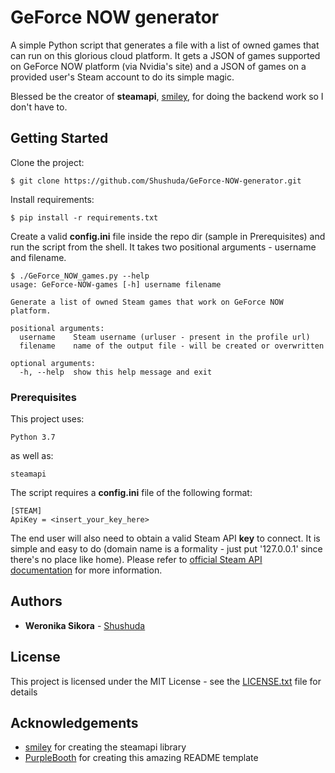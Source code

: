 # GeForce NOW generator

A simple Python script that generates a file with a list of owned games that can run on this glorious cloud platform.
It gets a JSON of games supported on GeForce NOW platform (via Nvidia's site) and a JSON of games on a provided user's Steam account to do its simple magic.

Blessed be the creator of **steamapi**, [smiley](https://github.com/smiley), for doing the backend work so I don't have to.

## Getting Started

Clone the project:

```
$ git clone https://github.com/Shushuda/GeForce-NOW-generator.git
```

Install requirements:

```
$ pip install -r requirements.txt
```

Create a valid **config.ini** file inside the repo dir (sample in Prerequisites) and run the script from the shell.
It takes two positional arguments - username and filename.

```
$ ./GeForce_NOW_games.py --help
usage: GeForce-NOW-games [-h] username filename

Generate a list of owned Steam games that work on GeForce NOW platform.

positional arguments:
  username    Steam username (urluser - present in the profile url)
  filename    name of the output file - will be created or overwritten

optional arguments:
  -h, --help  show this help message and exit
```

### Prerequisites

This project uses:

```
Python 3.7
```

as well as:

```
steamapi
```

The script requires a **config.ini** file of the following format:

```
[STEAM]
ApiKey = <insert_your_key_here>
```

The end user will also need to obtain a valid Steam API **key** to connect. It is simple and easy to do (domain name is a formality - just put '127.0.0.1' since there's no place like home).
Please refer to [official Steam API documentation](https://steamcommunity.com/dev) for more information.

## Authors

* **Weronika Sikora** - [Shushuda](https://github.com/Shushuda)

## License

This project is licensed under the MIT License - see the [LICENSE.txt](LICENSE.txt) file for details

## Acknowledgements

* [smiley](https://github.com/smiley) for creating the steamapi library
* [PurpleBooth](https://gist.github.com/PurpleBooth) for creating this amazing README template
